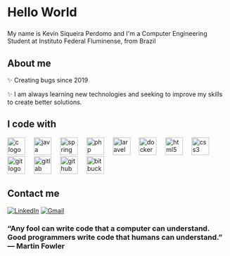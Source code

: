 <h1 align="left">Hello World</h1>

###

<p align="left">My name is Kevin Siqueira Perdomo and I'm a Computer Engineering Student at Instituto Federal Fluminense, from Brazil</p>

###

<h2 align="left">About me</h2>

<p align="left">✨ Creating bugs since 2019<br></p>
<p align="left">✨ I am always learning new technologies and seeking to improve my skills to create better solutions.<br></p>

###

<h2 align="left">I code with</h2>

<div align="left">
  <img src="https://cdn.jsdelivr.net/gh/devicons/devicon/icons/c/c-original.svg" height="40" alt="c logo"  />
  <img width="12" />
  <img src="https://cdn.jsdelivr.net/gh/devicons/devicon/icons/java/java-original.svg" height="40" alt="java logo"  />
  <img width="12" />
  <img src="https://cdn.jsdelivr.net/gh/devicons/devicon/icons/spring/spring-original.svg" height="40" alt="spring logo"  />
  <img width="12" />
  <img src="https://cdn.jsdelivr.net/gh/devicons/devicon/icons/php/php-original.svg" height="40" alt="php logo"  />
  <img width="12" />
  <img src="https://cdn.simpleicons.org/laravel/FF2D20" height="40" alt="laravel logo"  />
  <img width="12" />
  <img src="https://cdn.simpleicons.org/docker/2496ED" height="40" alt="docker logo"  />
  
<!-- </div>  -->
<!-- Caso queira separar em dois blocos: Basta Descomentar -->
<!-- <div align="left"> -->

  <img width="12" />
  <img src="https://cdn.jsdelivr.net/gh/devicons/devicon/icons/html5/html5-original.svg" height="40" alt="html5 logo"  />
  <img width="12" />
  <img src="https://cdn.jsdelivr.net/gh/devicons/devicon/icons/css3/css3-original.svg" height="40" alt="css3 logo"  />
  <img width="12" />
  <img src="https://cdn.simpleicons.org/git/F05032" height="40" alt="git logo"  />
  <img width="12" />
  <img src="https://cdn.jsdelivr.net/gh/devicons/devicon/icons/gitlab/gitlab-original.svg" height="40" alt="gitlab logo"  />
  <img width="12" />
  <img src="https://skillicons.dev/icons?i=github" height="40" alt="github logo"  />
  <img width="12" />
  <img src="https://cdn.jsdelivr.net/gh/devicons/devicon/icons/bitbucket/bitbucket-original.svg" height="40" alt="bitbucket logo"  />
</div>

###

<h2 align="left">Contact me</h2>

[![LinkedIn](https://img.shields.io/badge/LinkedIn-000?style=for-the-badge&logo=linkedin&logoColor=white)](https://www.linkedin.com/in/kevin-siqueira-perdomo-39876022b)
[![Gmail](https://img.shields.io/badge/Gmail-D14836?style=for-the-badge&logo=gmail&logoColor=white)](mailto:kevin.siqueira23@gmail.com)

<h3 align="left">“Any fool can write code that a computer can understand. Good programmers write code that humans can understand.”
― Martin Fowler</h3>

###
